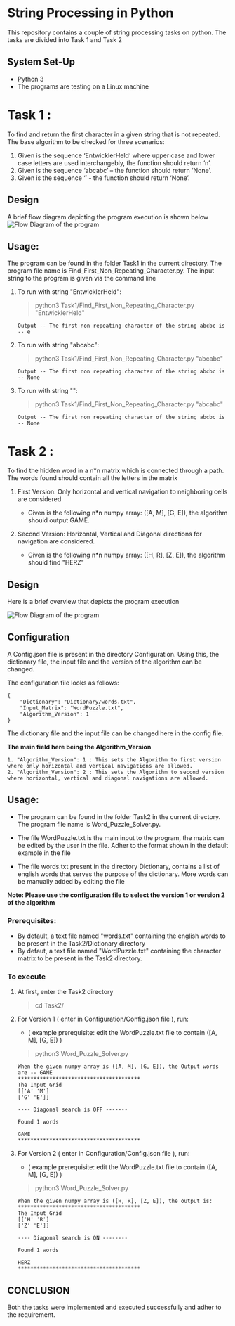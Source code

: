 
# String Processing in Python

This repository contains a couple of string processing tasks on python. The tasks are divided into Task 1 and Task 2 

## System Set-Up
* Python 3
* The programs are testing on a Linux machine


# Task 1 : 

To find and return the first character in a given string that is not repeated. The base algorithm to be checked for three scenarios: 

1. Given is the sequence ‘EntwicklerHeld’ where upper case and lower case letters are used interchangebly, the function should return ‘n’.  
2. Given is the sequence ‘abcabc’ – the function should return ‘None’.  
3. Given is the sequence ‘’ - the function should return ‘None’.

## Design

A brief flow diagram depicting the program execution is shown below
![ Flow Diagram of the program ](./Task1/Images/Task1_Flow_Chart.png)


## Usage:

The program can be found in the folder Task1 in the current directory. The program file name is Find_First_Non_Repeating_Character.py. The input string to the program is given via the command line

1. To run with string "EntwicklerHeld":
     >python3 Task1/Find_First_Non_Repeating_Character.py "EntwicklerHeld"

       Output -- The first non repeating character of the string abcbc is -- e

2. To run with string "abcabc":
     >python3 Task1/Find_First_Non_Repeating_Character.py "abcabc"
     
       Output -- The first non repeating character of the string abcbc is -- None

3. To run with string "":
      >python3 Task1/Find_First_Non_Repeating_Character.py "abcabc"
      
       Output -- The first non repeating character of the string abcbc is -- None


# Task 2 :

To find the hidden word in a n*n matrix which is connected through a path. The words found should contain all the letters in the matrix

1. First Version: Only horizontal and vertical navigation to neighboring cells are considered
	- Given is the following n*n numpy array: ([A, M], [G, E]), the algorithm should output GAME.

2. Second Version: Horizontal, Vertical and Diagonal directions for navigation are considered.
	- Given is the following n*n numpy array: ([H, R], [Z, E]), the algorithm should find "HERZ"

## Design

Here is a brief overview that depicts the program execution

![ Flow Diagram of the program ](./Task2/Images/FlowChart.png)

## Configuration

A Config.json file is present in the directory Configuration. Using this, the dictionary file, the input file and the version of the algorithm can be changed.

The configuration file looks as follows:
```
{
    "Dictionary": "Dictionary/words.txt",
    "Input_Matrix": "WordPuzzle.txt",
    "Algorithm_Version": 1
}
```
The dictionary file and the input file can be changed here in the config file. 

**The main field here being the Algorithm_Version**
```
1. "Algorithm_Version": 1 : This sets the Algorithm to first version where only horizontal and vertical navigations are allowed.
2. "Algorithm_Version": 2 : This sets the Algorithm to second version where horizontal, vertical and diagonal navigations are allowed.
```


## Usage:

- The program can be found in the folder Task2 in the current directory. The program file name is Word_Puzzle_Solver.py.

- The file WordPuzzle.txt is the main input to the program, the matrix can be edited by the user in the file. Adher to the format shown in the default example in the file

- The file words.txt present in the directory Dictionary, contains a list of english words that serves the purpose of the dictionary. More words can be manually added by editing the file

**Note: Please use the configuration file to select the version 1 or version 2 of the algorithm**

### Prerequisites:
- By default, a text file named "words.txt" containing the english words to be present in the Task2/Dictionary directory
- By defaut, a text file named "WordPuzzle.txt" containing the character matrix to be present in the Task2 directory.

### To execute 

1. At first, enter the Task2 directory
     >cd Task2/

2. For Version 1 ( enter in Configuration/Config.json file ),  run:
	- ( example prerequisite: edit the WordPuzzle.txt file to contain ([A, M], [G, E]) )
     >python3  Word_Puzzle_Solver.py

       When the given numpy array is ([A, M], [G, E]), the Output words are -- GAME
       ***************************************
       The Input Grid
       [['A' 'M']
       ['G' 'E']]
       
       ---- Diagonal search is OFF -------

       Found 1 words

       GAME
       ***************************************



3. For Version 2 ( enter in Configuration/Config.json file ), run:
     - ( example prerequisite: edit the WordPuzzle.txt file to contain ([A, M], [G, E]) )
	  >python3 Word_Puzzle_Solver.py

       When the given numpy array is ([H, R], [Z, E]), the output is:
       ***************************************
       The Input Grid
       [['H' 'R']
       ['Z' 'E']]
       
       ---- Diagonal search is ON --------

       Found 1 words

       HERZ
       ***************************************

## CONCLUSION

Both the tasks were implemented and executed successfully and adher to the requirement.
